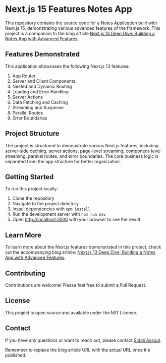 # Next.js 15 Features Notes App

This repository contains the source code for a Notes Application built with Next.js 15, demonstrating various advanced features of the framework. This project is a companion to the blog article [Next.js 13 Deep Dive: Building a Notes App with Advanced Features](https://your-blog-url.com/nextjs-13-deep-dive-building-notes-app-advanced-features).

## Features Demonstrated

This application showcases the following Next.js 13 features:

1. App Router
2. Server and Client Components
3. Nested and Dynamic Routing
4. Loading and Error Handling
5. Server Actions
6. Data Fetching and Caching
7. Streaming and Suspense
8. Parallel Routes
9. Error Boundaries


## Project Structure

The project is structured to demonstrate various Next.js features, including server-side caching, server actions, page-level streaming, component-level streaming, parallel routes, and error boundaries. The core business logic is separated from the app structure for better organization.

## Getting Started

To run this project locally:

1. Clone the repository
2. Navigate to the project directory
3. Install dependencies with `npm install`
4. Run the development server with `npm run dev`
5. Open [http://localhost:3000](http://localhost:3000) with your browser to see the result


## Learn More

To learn more about the Next.js features demonstrated in this project, check out the accompanying blog article: [Next.js 13 Deep Dive: Building a Notes App with Advanced Features](https://your-blog-url.com/nextjs-13-deep-dive-building-notes-app-advanced-features).

## Contributing

Contributions are welcome! Please feel free to submit a Pull Request.

## License

This project is open source and available under the MIT License.

## Contact

If you have any questions or want to reach out, please contact [Sidali Assoul](/authors/sidali-assoul).

Remember to replace the blog article URL with the actual URL once it's published.
